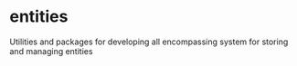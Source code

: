 # entities
Utilities and packages for developing all encompassing system for storing and managing entities
